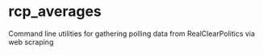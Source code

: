 # rcp_averages
Command line utilities for gathering polling data from RealClearPolitics via web scraping
